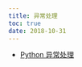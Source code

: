 ```yaml
---
title: 异常处理
toc: true
date: 2018-10-31
---
```




- [Python 异常处理](http://www.runoob.com/Python/Python-exceptions.html)
